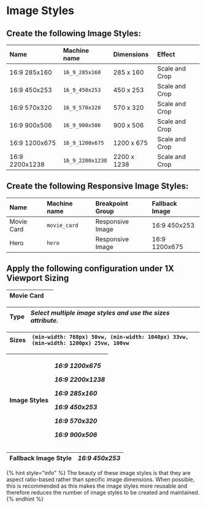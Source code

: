 # Image Styles

## Create the following **Image Styles**:

| Name | Machine name | Dimensions | Effect |
| :--- | :--- | :--- | :--- |
| 16:9 285x160 | `16_9_285x160` | 285 x 160 | Scale and Crop |
| 16:9 450x253 | `16_9_450x253` | 450 x 253 | Scale and Crop |
| 16:9 570x320 | `16_9_570x320` | 570 x 320 | Scale and Crop |
| 16:9 900x506 | `16_9_900x506` | 900 x 506 | Scale and Crop |
| 16:9 1200x675 | `16_9_1200x675` | 1200 x 675 | Scale and Crop |
| 16:9 2200x1238 | `16_9_2200x1238` | 2200 x 1238 | Scale and Crop |

## Create the following **Responsive Image Styles**:

| Name | Machine name | Breakpoint Group | Fallback Image |
| :--- | :--- | :--- | :--- |
| Movie Card | `movie_card` | Responsive Image | 16:9 450x253 |
| Hero | `hero` | Responsive Image | 16:9 1200x675 |

## Apply the following configuration under **1X Viewport Sizing**

| **Movie Card** |  |
| :--- | :--- |


| Type | _Select multiple image styles and use the sizes attribute_. |
| :--- | :--- |


| Sizes | `(min-width: 768px) 50vw, (min-width: 1040px) 33vw, (min-width: 1200px) 25vw, 100vw` |
| :--- | :--- |


<table>
  <thead>
    <tr>
      <th style="text-align:left">Image Styles</th>
      <th style="text-align:left">
        <p><em>16:9 1200x675</em></p>
        <p><em>16:9 2200x1238</em></p>
        <p><em>16:9 285x160</em></p>
        <p><em>16:9 450x253</em></p>
        <p><em>16:9 570x320</em></p>
        <p><em>16:9 900x506</em></p>
      </th>
    </tr>
  </thead>
  <tbody></tbody>
</table>

<table>
  <thead>
    <tr>
      <th style="text-align:left">Fallback Image Style</th>
      <th style="text-align:left">
        <em>16:9 450x253</em>
      </th>
    </tr>
  </thead>
  <tbody></tbody>
</table>

{% hint style="info" %}
The beauty of these image styles is that they are aspect ratio-based rather than specific image dimensions. When possible, this is recommended as this makes the image styles more reusable and therefore reduces the number of image styles to be created and maintained.
{% endhint %}

